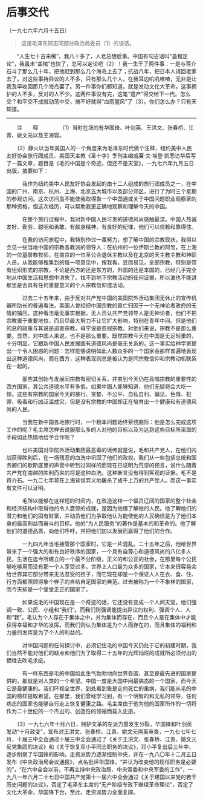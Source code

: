 #  后事交代
（一九七六年六月十五日）

> 这是毛泽东同志同部分政治局委员〔1〕的谈话。 

　　“人生七十古来稀”，我八十多了，人老总想后事。中国有句古话叫“盖棺定论”，我虽未“盖棺”也快了，总可以定论吧〔2〕！我一生干了两件事：一是与蒋介石斗了那么几十年，把他赶到那么几个海岛上去了；抗战八年，把日本人请回老家去了。对这些事持异议的人不多，只有那么几个人，在我耳边叽叽喳喳，无非是让我及早收回那几个海岛罢了。另一件事你们都知道，就是发动文化大革命。这事拥护的人不多，反对的人不少。这两件事没有完，这笔“遗产”得交给下一代。怎么交？和平交不成就动荡中交，搞不好就得“血雨腥风”了〔3〕。你们怎么办？只有天知道。

------------------
　　注　　释
　　
　　〔1〕当时在场的有华国锋、叶剑英、王洪文、张春桥、江青、姚文元以及王海容。

　　〔2〕静火以当年美国人的一个角度来为毛泽东时代做个注释，纽约美中人民友好协会旅行团成员、美国天主教《圣十字》季刊主编威廉·文·埃登·凯悉访华后写了一篇文章，题目是《毛的中国是个奇迹，但还不是天堂》，一九七六年九月五日出版，摘要如下：

　　　我作为纽约美中人民友好协会发起的由十二人组成的旅行团成员之一，在中国的广州、南京、杭州、上海、北京五大城市以及部分郊区，进行了为时三个星期的参观访问。这次访问虽不能使我取得象一个中国通或关于中国问题职业观察家的那种资格，但这次经历，可以帮助我更正确地观察和理解今天的中国。

　　　在整个旅行过程中，我对新中国人民可贵的道德风尚感触最深。中国人热诚友好、勤劳、聪明和勇敢、有献身精神、有良好的纪律，他们可以信赖和靠得住。

　　　在我的访问旅程中，我特别作过一番努力，想了解中国的宗教现状。我得以会见一些当地中国的宗教各教派的领导人：在杭州的一位伊斯兰教的阿訇，在上海的一位基督教牧师，在南京的一位圣公会退休主教以及在北京的天主教主教和神职人员。从我能够搜集到的每一项意见中，按我看，显而易见，全部宗教，特别是带有组织形式的宗教，不论是西方的还是东方的，外国的还是本国的，已经几乎完全地从中国生活和思想中消失了。找不到地下宗教活动的任何证据，所以谁也不能讲那里是否具有任何重要意义的个人宗教信仰或活动。

　　　过去二十五年来，由于反对共产党中国的美国院外活动集团无休止的宣传机器所助长的普遍看法，美国人曾经把中国宗教的衰亡归因于一个无神论者政府的无情的镇压。这种看法毫无事实根据。无人否认共产党领导人是无神论者，他们不把宗教置于重要地位，而且尽最大努力不让它扩大影响，特别在青年中间。但是他们的总的政策与其说是迫害宗教，毋宁说是忽视宗教。对他们来说，宗教不是那么重要。显然，对中国人来说，也不是那么重要。既然宗教今天在中国是无足轻重的，十分明显，它跟新中国人民发展固有道德风尚是毫无关系的。这一事实给神学家提出一个令人困惑的问题：怎样能够说明如此人数众多的一个国家会那样普遍地表现出这种道德风尚，而在西方，这种表现则总是被认为是同宗教信仰和宗教动机联系在一起的。

　　　那些其创始与发展同宗教有密切关系，并直到今天仍在高唱宗教的重要性的西方国家，其公共道德水平有多低，如果中国人能够知道，他们无疑将会大吃一惊。这些有宗教的国家今天的暴行、贪婪、不公平、自私自利、偏见、色情、犯罪、吸毒和行凶泛滥成灾，但是没有宗教的中国却正在培育出一个健康和有道德风尚的人民。

　　　当我在新中国各地旅行时，一个根本问题始终萦绕脑际：他是怎么完成这项工作的呢？毛主席怎样去说服那么多的人对他的目标以及为达到这些目标所采取的手段如此热情地给予合作呢？

　　　也许美国对华院外活动集团最恶毒的谣传就是说，毛和共产党人，在他们内战获得胜利后，在一场残忍的血洗中巩固了他们的政权。我们从一些包括总统和国务卿们的歇斯底里的声音中听到过同样的而现在已证明为荒谬的预言，说什么随着共产党在南越的胜利而来的将是这种血洗。这种断言没有得到客观的证据。毛不是蒋介石。一九二七年蒋在上海背信弃义地屠杀了成千上万的共产党人。而这一事实有文件可以证明。

　　　毛所以能够在这样短的时间内，在改造这样一个幅员辽阔的国家的整个社会和经济结构中取得他的令人震惊的成就，是因为他很了解他的人民。他了解他们的潜力和他们的固有财富，并动员他们为争取他认为能使他的人民确信是为了他们本身的最高利益而奋斗的目标。他的“为人民服务”的著作是基本的和革命的。他了解他们的道德品质，向他们呼吁，并把他们加以发展而赢得了他们的合作。

　　　一九四九年当毛接管那个国家时，它是一片混乱。二十五年之后，他给世界带来了一个强大的和有良好秩序的国家，一个具有自尊心和道德风尚的八亿多人民，生活在迄今所建立的一个最不分阶级，正义的和公正的社会，在那里每个公民够吃够用而没有那一个人享受过多。世界上人口最为众多的国家，它本来很容易会给世界其它部分带来无法忍受的担子，而它现在却是一个保证人人在衣、食、住、行方面都照顾得象个样子的自给自足国家的典范。过去被称为一个不象样的国家，而今天却是一个堂堂正正的国家了。

　　　如果说毛的中国现在是一个奇迹的话，它还没有变成一个人间天堂。他们强调一致、公民、小组和“我们”。而我们则强调能提出异议的权利、强调个人、人和“我”。毛认为个人存在于集体之中，并为集体而存在，而且个人是在集体中才能获得幸福和才华的发挥。而我们则认为集体是为个人而存在的，而且集体的福利和力量的发挥是为了个人的利益的。

　　　对中国问题的任何探讨中，必须记住毛的中国今天仍处于它的初建时期，我们当然不能对他们的缺点和他们为了取得二十五年的光辉灿烂的成就所必须付出的牺牲去吹毛求疵。

　　　有一样东西是毛的中国如此生气勃勃地向世界各国，甚至是最先进的国家提供的，那就是对人类的一个希望。中国一度是大国中间最病态的一个国家，而今天它是最健康的。我们环视全世界，到处看到象是走向死亡的重病，我们能从毛的中国的榜样提取希望。在那里，我们曾经学习到，有一个明智的和无私的领导，任何病态的国家也能够自行走上恢复健康之路。毛主席由于他为他的国家所作的一切将作为二十世纪的一个杰出的、创造性的领袖而载入史册。

　　〔3〕一九七六年十月六日，拥护文革的左派力量发生分裂，华国锋和叶剑英发动“十月政变”，宣布对王洪文、张春桥、江青、姚文元隔离审查，一九七七年七月，十届三中全会通过十届三中全会通过了《关于王洪文、张春桥、江青、姚文元反党集团的决议》和《关于恢复邓小平同志职务的决议》，邓小平复出后三年中，逐步削弱了华国锋的影响，走资派势力逐渐控制中央，并在一九八〇年十二月五日发布《中央政治局会议通报》，点名批评华国锋，“并认为改变他的现任职务是必要的”，“在六中全会以前，不再主持中央政治局、中央常委和中央军委的工作”，一九八一年六月二十七日中国共产党第十一届六中全会通过《关于建国以来党的若干历史问题的决议》，否定了毛泽东主席的“无产阶级专政下继续革命理论”，否定了文化大革命，华国锋下台，至此，走资派势力全面复辟。
